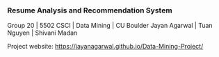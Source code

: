 ### Resume Analysis and Recommendation System
Group 20 | 5502 CSCI | Data Mining | CU Boulder
Jayan Agarwal | Tuan Nguyen | Shivani Madan

Project website: 
https://jayanagarwal.github.io/Data-Mining-Project/
